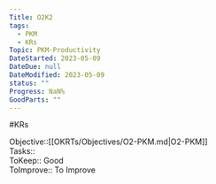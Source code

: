 ```yaml
---
Title: O2K2
tags:
  - PKM
  - KRs
Topic: PKM-Productivity
DateStarted: 2023-05-09
DateDue: null
DateModified: 2023-05-09
status: ""
Progress: NaN%
GoodParts: ""
---
```

#KRs  

Objective::[[OKRTs/Objectives/O2-PKM.md|O2-PKM]]  
Tasks::  
ToKeep::  Good  
ToImprove:: To Improve
